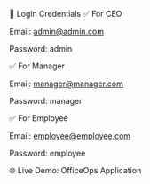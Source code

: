 🔑 Login Credentials
✅ For CEO

Email: admin@admin.com

Password: admin

✅ For Manager

Email: manager@manager.com

Password: manager

✅ For Employee

Email: employee@employee.com

Password: employee

🌐 Live Demo: OfficeOps Application
